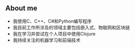 ## About me

- 我使用C、C++、C#和Python编写程序
- 我目前工作所涉及的领域主要包括嵌入式、物联网和区块链
- 我在学习并尝试在个人项目中使用Clojure
- 我持续关注的机器学习和前端技术

